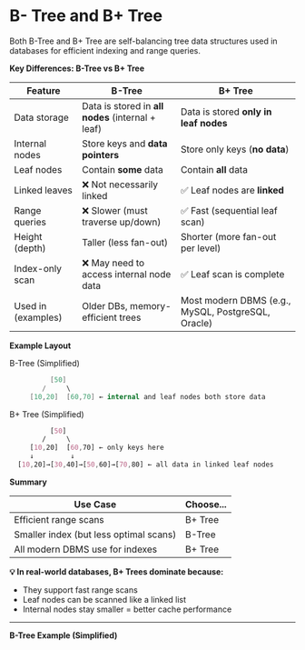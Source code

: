 # B- Tree and B+ Tree

Both B-Tree and B+ Tree are self-balancing tree data structures used in databases for efficient indexing and range
queries.

**Key Differences: B-Tree vs B+ Tree**

| Feature            | B-Tree                                          | B+ Tree                                              |
|--------------------|--------------------------------------------------|------------------------------------------------------|
| Data storage       | Data is stored in **all nodes** (internal + leaf)| Data is stored **only in leaf nodes**               |
| Internal nodes     | Store keys and **data pointers**                | Store only keys (**no data**)                       |
| Leaf nodes         | Contain **some** data                           | Contain **all** data                                |
| Linked leaves      | ❌ Not necessarily linked                        | ✅ Leaf nodes are **linked**                         |
| Range queries      | ❌ Slower (must traverse up/down)                | ✅ Fast (sequential leaf scan)                       |
| Height (depth)     | Taller (less fan-out)                           | Shorter (more fan-out per level)                    |
| Index-only scan    | ❌ May need to access internal node data         | ✅ Leaf scan is complete                             |
| Used in (examples) | Older DBs, memory-efficient trees               | Most modern DBMS (e.g., MySQL, PostgreSQL, Oracle)  |

**Example Layout**

B-Tree (Simplified)

```csharp
          [50]
        /     \
     [10,20]  [60,70] ← internal and leaf nodes both store data
```

B+ Tree (Simplified)

```css
          [50]
        /     \
     [10,20]  [60,70] ← only keys here
     ↓         ↓
  [10,20]→[30,40]→[50,60]→[70,80] ← all data in linked leaf nodes
```

**Summary**

| Use Case                                | Choose... |
|-----------------------------------------|-----------|
| Efficient range scans                   | B+ Tree   |
| Smaller index (but less optimal scans)  | B-Tree    |
| All modern DBMS use for indexes         | B+ Tree   |

**💡 In real-world databases, B+ Trees dominate because:**

* They support fast range scans
* Leaf nodes can be scanned like a linked list
* Internal nodes stay smaller = better cache performance

---

**B-Tree Example (Simplified)**


